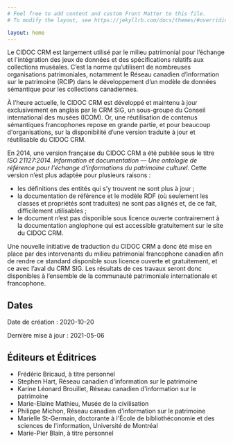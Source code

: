 ```yaml
---
# Feel free to add content and custom Front Matter to this file.
# To modify the layout, see https://jekyllrb.com/docs/themes/#overriding-theme-defaults

layout: home
---
```


Le CIDOC CRM est largement utilisé par le milieu patrimonial pour l’échange et l'intégration des jeux de données et des spécifications relatifs aux collections muséales. C’est la norme qu’utilisent de nombreuses organisations patrimoniales, notamment le Réseau canadien d’information sur le patrimoine (RCIP) dans le développement d’un modèle de données sémantique pour les collections canadiennes. 

À l’heure actuelle, le CIDOC CRM est développé et maintenu à jour exclusivement en anglais par le CRM SIG, un sous-groupe du Conseil international des musées (ICOM). Or, une réutilisation de contenus sémantiques francophones repose en grande partie, et pour beaucoup d'organisations, sur la disponibilité d’une version traduite à jour et réutilisable du CIDOC CRM.

En 2014, une version française du CIDOC CRM a été publiée sous le titre *ISO 21127:2014. Information et documentation — Une ontologie de référence pour l'échange d'informations du patrimoine culturel*. Cette version n’est plus adaptée pour plusieurs raisons : 

* les définitions des entités qui s’y trouvent ne sont plus à jour ; 
* la documentation de référence et le modèle RDF (où seulement les classes et propriétés sont traduites) ne sont pas alignés et, de ce fait, difficilement utilisables ;	
* le document n’est pas disponible sous licence ouverte contrairement à la documentation anglophone qui est accessible gratuitement sur le site du CIDOC CRM.

Une nouvelle initiative de traduction du CIDOC CRM a donc été mise en place par des intervenants du milieu patrimonial francophone canadien afin de rendre ce standard disponible sous licence ouverte et gratuitement, et ce avec l’aval du CRM SIG. Les résultats de ces travaux seront donc disponibles à l’ensemble de la communauté patrimoniale internationale et francophone. 

## Dates

Date de création : 2020-10-20

Dernière mise à jour : 2021-05-06

## Éditeurs et Éditrices 

* Frédéric Bricaud, à titre personnel
* Stephen Hart, Réseau canadien d'information sur le patrimoine
* Karine Léonard Brouillet, Réseau canadien d'information sur le patrimoine
* Marie-Elaine Mathieu, Musée de la civilisation
* Philippe Michon, Réseau canadien d'information sur le patrimoine
* Marielle St-Germain, doctorante à l'École de bibliothéconomie et des sciences de l'information, Université de Montréal
* Marie-Pier Blain, à titre personnel
